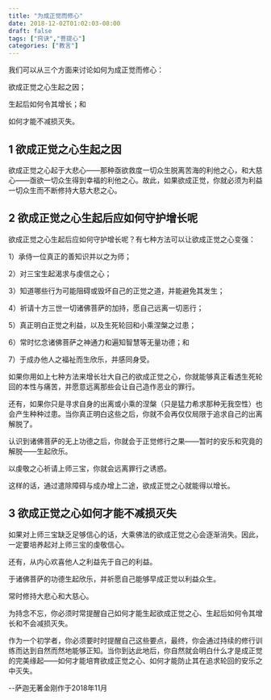 ```yaml
---
title: "为成正觉而修心"
date: 2018-12-02T01:02:03-08:00
draft: false
tags: ["窍诀","菩提心"]
categories: ["教言"]
---
```



我们可以从三个方面来讨论如何为成正觉而修心：

欲成正觉之心生起之因；

生起后如何令其增长；和

如何才能不减损灭失。



## 1 欲成正觉之心生起之因

欲成正觉之心起于大悲心——那种亟欲救度一切众生脱离苦海的利他之心，和大慈心——亟欲一切众生得到幸福的利他之心。故此，如果欲成正觉，你就必须为利益一切众生而不断修持大慈大悲之心。



## 2 欲成正觉之心生起后应如何守护增长呢



欲成正觉之心生起后应如何守护增长呢？有七种方法可以让欲成正觉之心变强：

1）承侍一位真正的善知识并以之为师；

2）对三宝生起渴求与虔信之心；

3）知道哪些行为可能阻碍或毁坏自己的正觉之道，并能避免其发生；

4）祈请十方三世一切诸佛菩萨的加持，愿自己远离一切恶行；

5）真正明白正觉之利益，以及生死轮回和小乘涅槃之过患；

6）常时忆念诸佛菩萨之神通力和遍知智慧等无量功德；和

7）于成办他人之福祉而生欣乐，并感同身受。



如果你用如上七种方法来增长壮大自己的欲成正觉之心，你就能够真正看透生死轮回的本性与痛苦，并愿意远离那些会让自己造作恶业的罪行。

还有，如果你只是寻求自身的出离或小乘的涅槃（只是猛力希求那种无我空性）也会产生种种过患。当你真正明白这些之后，你就不会再仅仅局限于追求自己的出离解脱了。

认识到诸佛菩萨的无上功德之后，你就会于正觉修行之果——暂时的安乐和究竟的解脱——生起欣乐。

以虔敬之心祈请上师三宝，你就会远离罪行之诱惑。

这样的话，通过遣除障碍与成办增上二途，欲成正觉之心就能得以增长。


## 3 欲成正觉之心如何才能不减损灭失


如果对上师三宝缺乏足够信心的话，大乘佛法的欲成正觉之心会逐渐消失。因此，一定要培养起对上师三宝的虔敬信心。

还有，从内心欢喜他人之利益先于自己的利益。

于诸佛菩萨的功德生起欣乐，并祈愿自己能够早成正觉以利益众生。

常时修持大悲心和大慈心。

为持念不忘，你必须时常提醒自己如何才能生起欲成正觉之心、生起后如何令其增长和不会减损灭失。

作为一个初学者，你必须要时时提醒自己这些要点，最终，你会通过持续的修行训练而达到自然而然地能够正知。当你到达此地后，你自然就会明白什么才是成正觉的完美缘起——如何才能培育欲成正觉之心、如何才能防止其在追求轮回的安乐之中灭失。

--萨迦无著金刚作于2018年11月



